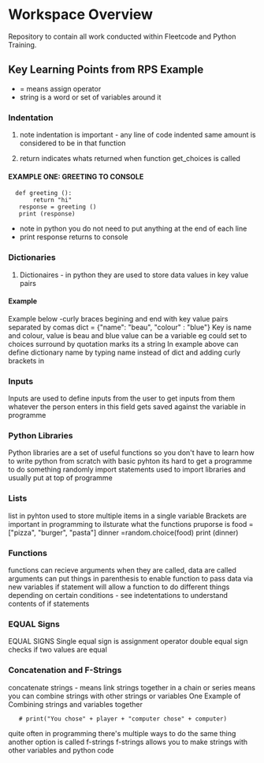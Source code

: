 # Workspace Overview

Repository to contain all work conducted within Fleetcode and Python Training.

## Key Learning Points from RPS Example

- = means assign operator 
- string is a word or set of variables around it

### Indentation 

1. note indentation is important - any line of code indented same amount is considered to be in that function

2. return indicates whats returned when function get_choices is called 

#### EXAMPLE ONE: GREETING TO CONSOLE

```
  def greeting (): 
       return "hi"
   response = greeting ()
   print (response)
```

- note in python you do not need to put anything at the end of each line 
- print response returns to console

### Dictionaries 
1. Dictionaires - in python they are used to store data values in key value pairs

#### Example

Example below -curly braces begining and end with key value pairs separated by comas 
 dict = {"name": "beau", "colour" : "blue"}
 Key is name and colour, value is beau and blue 
 value can be a variable eg could set to choices 
 surround by quotation marks its a string
 In example above can define dictionary name by typing name instead of dict and 
 adding curly brackets in

### Inputs 
 Inputs are used to define inputs from the user to get inputs from them 
whatever the person enters in this field gets saved against the variable in
 programme

### Python Libraries 

 Python libraries are a set of useful functions so you don't have to learn 
 how to write python from scratch
 with basic pyhton its hard to get a programme to do something randomly
 import statements used to import libraries and usually put at top of programme

### Lists

 list in pyhton used to store multiple items in a single variable
 Brackets are important in programming to ilsturate what the functions pruporse is
    food = ["pizza", "burger", "pasta"]
    dinner =random.choice(food)
    print (dinner)

### Functions

 functions can recieve arguments when they are called, data are called arguments
 can put things in parenthesis to enable function to pass data via new variables 
 if statement will allow a function to do different things depending on certain 
 conditions - see indetentations to understand contents of if statements

### EQUAL Signs

 EQUAL SIGNS
 Single equal sign is assignment operator
 double equal sign checks if two values are equal 

### Concatenation and F-Strings

 concatenate strings - means link strings together in a chain or series
 means you can combine strings with other strings or variables
 One Example of Combining strings and variables together

```
   # print("You chose" + player + "computer chose" + computer)
```

 quite often in programming there's multiple ways to do the same thing 
 another option is called f-strings 
 f-strings allows you to make strings with other variables and python code
